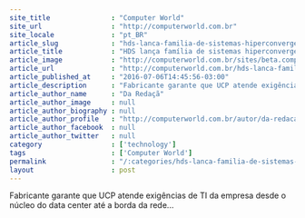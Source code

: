 ```yaml
---
site_title               : "Computer World"
site_url                 : "http://computerworld.com.br"
site_locale              : "pt_BR"
article_slug             : "hds-lanca-familia-de-sistemas-hiperconvergentes-para-ambientes-cloud"
article_title            : "HDS lança família de sistemas hiperconvergentes para ambientes cloud"
article_image            : "http://computerworld.com.br/sites/beta.computerworld.com.br/files/news_articles/rodovia_estrada_velocidade.jpg"
article_url              : "http://computerworld.com.br/hds-lanca-familia-de-sistemas-hiperconvergentes-para-ambientes-cloud"
article_published_at     : "2016-07-06T14:45:56-03:00"
article_description      : "Fabricante garante que UCP atende exigências de TI da empresa desde o núcleo do data center até a borda da rede..."
article_author_name      : "Da Redaçã"
article_author_image     : null
article_author_biography : null
article_author_profile   : "http://computerworld.com.br/autor/da-redacao"
article_author_facebook  : null
article_author_twitter   : null
category                 : ['technology']
tags                     : ['Computer World']
permalink                : "/:categories/hds-lanca-familia-de-sistemas-hiperconvergentes-para-ambientes-cloud/"
layout                   : post
---
```


Fabricante garante que UCP atende exigências de TI da empresa desde o núcleo do data center até a borda da rede...
